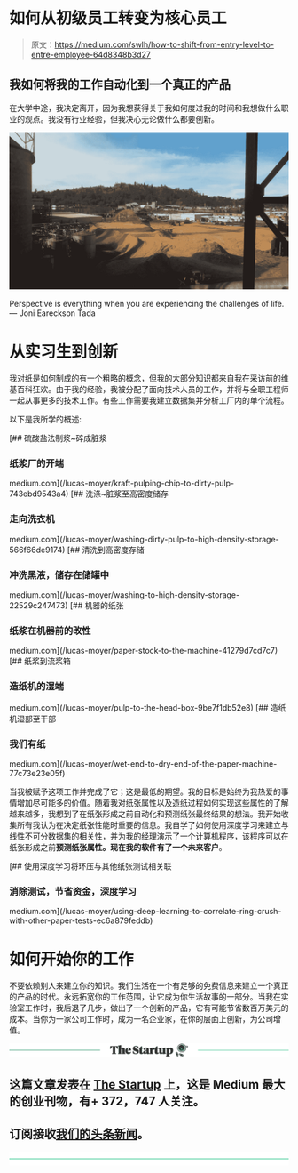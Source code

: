 # 如何从初级员工转变为核心员工

> 原文：<https://medium.com/swlh/how-to-shift-from-entry-level-to-entre-employee-64d8348b3d27>

## 我如何将我的工作自动化到一个真正的产品

在大学中途，我决定离开，因为我想获得关于我如何度过我的时间和我想做什么职业的观点。我没有行业经验，但我决心无论做什么都要创新。

![](img/26548d27c3373b4daed083cb21eb087b.png)

Perspective is everything when you are experiencing the challenges of life. — Joni Eareckson Tada

# 从实习生到创新

我对纸是如何制成的有一个粗略的概念，但我的大部分知识都来自我在采访前的维基百科狂欢。由于我的经验，我被分配了面向技术人员的工作，并将与全职工程师一起从事更多的技术工作。有些工作需要我建立数据集并分析工厂内的单个流程。

以下是我所学的概述:

[](/lucas-moyer/kraft-pulping-chip-to-dirty-pulp-743ebd9543a4) [## 硫酸盐法制浆~碎成脏浆

### 纸浆厂的开端

medium.com](/lucas-moyer/kraft-pulping-chip-to-dirty-pulp-743ebd9543a4) [](/lucas-moyer/washing-dirty-pulp-to-high-density-storage-566f66de9174) [## 洗涤~脏浆至高密度储存

### 走向洗衣机

medium.com](/lucas-moyer/washing-dirty-pulp-to-high-density-storage-566f66de9174) [](/lucas-moyer/washing-to-high-density-storage-22529c247473) [## 清洗到高密度存储

### 冲洗黑液，储存在储罐中

medium.com](/lucas-moyer/washing-to-high-density-storage-22529c247473) [](/lucas-moyer/paper-stock-to-the-machine-41279d7cd7c7) [## 机器的纸张

### 纸浆在机器前的改性

medium.com](/lucas-moyer/paper-stock-to-the-machine-41279d7cd7c7) [](/lucas-moyer/pulp-to-the-head-box-9be7f1db52e8) [## 纸浆到流浆箱

### 造纸机的湿端

medium.com](/lucas-moyer/pulp-to-the-head-box-9be7f1db52e8) [](/lucas-moyer/wet-end-to-dry-end-of-the-paper-machine-77c73e23e05f) [## 造纸机湿部至干部

### 我们有纸

medium.com](/lucas-moyer/wet-end-to-dry-end-of-the-paper-machine-77c73e23e05f) 

当我被赋予这项工作并完成了它；这是最低的期望。我的目标是始终为我热爱的事情增加尽可能多的价值。随着我对纸张属性以及造纸过程如何实现这些属性的了解越来越多，我想到了在纸张形成之前自动化和预测纸张最终结果的想法。我开始收集所有我认为在决定纸张性能时重要的信息。我自学了如何使用深度学习来建立与线性不可分数据集的相关性，并为我的经理演示了一个计算机程序，该程序可以在纸张形成之前**预测纸张属性。**现在我的软件有了一个**未来客户**。

[](/lucas-moyer/using-deep-learning-to-correlate-ring-crush-with-other-paper-tests-ec6a879feddb) [## 使用深度学习将环压与其他纸张测试相关联

### 消除测试，节省资金，深度学习

medium.com](/lucas-moyer/using-deep-learning-to-correlate-ring-crush-with-other-paper-tests-ec6a879feddb) 

# 如何开始你的工作

不要依赖别人来建立你的知识。我们生活在一个有足够的免费信息来建立一个真正的产品的时代。永远拓宽你的工作范围，让它成为你生活故事的一部分。当我在实验室工作时，我后退了几步，做出了一个创新的产品，它有可能节省数百万美元的成本。当你为一家公司工作时，成为一名企业家，在你的层面上创新，为公司增值。

[![](img/308a8d84fb9b2fab43d66c117fcc4bb4.png)](https://medium.com/swlh)

## 这篇文章发表在 [The Startup](https://medium.com/swlh) 上，这是 Medium 最大的创业刊物，有+ 372，747 人关注。

## 订阅接收[我们的头条新闻](http://growthsupply.com/the-startup-newsletter/)。

[![](img/b0164736ea17a63403e660de5dedf91a.png)](https://medium.com/swlh)